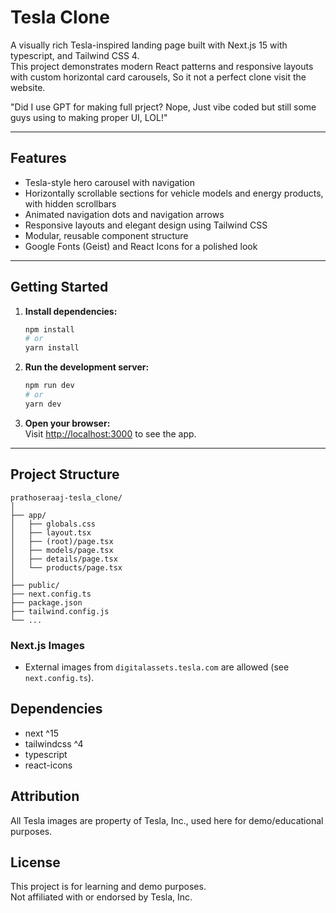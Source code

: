 # Tesla Clone

A visually rich Tesla-inspired landing page built with Next.js 15 with typescript,  and Tailwind CSS 4.  
This project demonstrates modern React patterns and responsive layouts with custom horizontal card carousels, So it not a perfect clone visit the website.

"Did I use GPT for making full prject? Nope, Just vibe coded but still some guys using to making proper UI, LOL!"

---

## Features

- Tesla-style hero carousel with navigation
- Horizontally scrollable sections for vehicle models and energy products, with hidden scrollbars
- Animated navigation dots and navigation arrows
- Responsive layouts and elegant design using Tailwind CSS
- Modular, reusable component structure
- Google Fonts (Geist) and React Icons for a polished look

---

## Getting Started

1. **Install dependencies:**
    ```bash
    npm install
    # or
    yarn install
    ```

2. **Run the development server:**
    ```bash
    npm run dev
    # or
    yarn dev
    ```

3. **Open your browser:**  
   Visit [http://localhost:3000](http://localhost:3000) to see the app.

---

## Project Structure

```
prathoseraaj-tesla_clone/
│
├── app/
│   ├── globals.css         
│   ├── layout.tsx          
│   ├── (root)/page.tsx     
│   ├── models/page.tsx     
│   ├── details/page.tsx    
│   └── products/page.tsx   
│
├── public/                 
├── next.config.ts          
├── package.json           
├── tailwind.config.js     
└── ...
```


### Next.js Images

- External images from `digitalassets.tesla.com` are allowed (see `next.config.ts`).



## Dependencies

- next ^15
- tailwindcss ^4
- typescript
- react-icons


## Attribution

All Tesla images are property of Tesla, Inc., used here for demo/educational purposes.



## License

This project is for learning and demo purposes.  
Not affiliated with or endorsed by Tesla, Inc.


